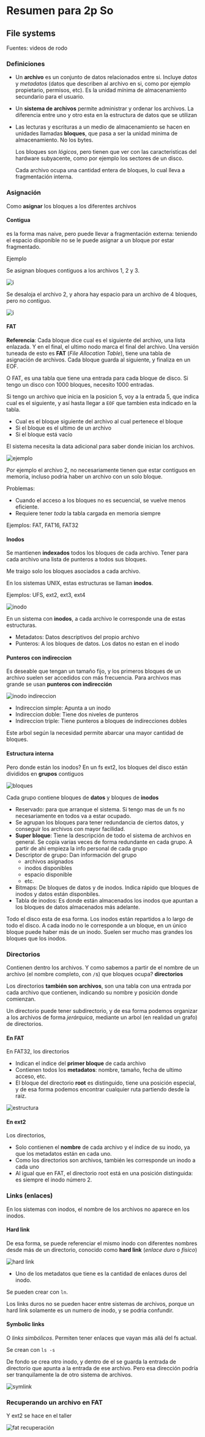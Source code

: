 # Resumen para 2p So

## File systems

Fuentes: videos de rodo

### Definiciones

- Un **archivo** es un conjunto de datos relacionados entre si. Incluye *datos*
  y *metadatos* (datos que describen al archivo en si, como por ejemplo
  propietario, permisos, etc). Es la unidad mínima de almacenamiento secundario
  para el usuario.

- Un **sistema de archivos** permite administrar y ordenar los archivos. La   diferencia entre uno y otro esta en la estructura de datos que se utilizan

- Las lecturas y escrituras a un medio de almacenamiento se hacen en unidades llamadas **bloques**, que pasa a ser la unidad minima de almacenamiento. No los bytes.

  Los bloques son *lógicos*, pero tienen que ver con las caracteristicas del hardware subyacente, como por ejemplo los sectores de un disco.

  Cada archivo ocupa una cantidad entera de bloques, lo cual lleva a fragmentación interna.

### Asignación

Como **asignar** los bloques a los diferentes archivos

#### Contigua

es la forma mas naive, pero puede llevar a fragmentación externa: teniendo el espacio disponible no se le puede asignar a un bloque por estar fragmentado.

Ejemplo

Se asignan bloques contiguos a los archivos 1, 2 y 3.

![i](img/fs/asignacion-contiguo-inicial.png)

Se desaloja el archivo 2, y ahora hay espacio para un archivo de 4 bloques, pero no contiguo.

![i](img/fs/asignacion-contiguo-problema.png)

#### FAT

**Referencia**: Cada bloque dice cual es el siguiente del archivo, una lista enlazada. Y en el final, el ultimo nodo marca el final del archivo. Una versión tuneada de esto es **FAT** (*File Allocation Table*), tiene una tabla de asignación de archivos. Cada bloque guarda al siguiente, y finaliza en un EOF.

O FAT, es una tabla que tiene una entrada para cada bloque de disco. Si tengo un disco con 1000 bloques, necesito 1000 entradas.

Si tengo un archivo que inicia en la posicion 5, voy a la entrada 5, que indica cual es el siguiente, y así hasta llegar a `EOF` que tambien esta indicado en la tabla.

- Cual es el bloque siguiente del archivo al cual pertenece el bloque
- Si el bloque es el ultimo de un archivo
- Si el bloque está vacío

El sistema necesita la data adicional para saber donde inician los archivos.

![ejemplo](img/fs/fat.png)

Por ejemplo el archivo 2, no necesariamente tienen que estar contiguos en memoria, incluso podria haber un archivo con un solo bloque.

Problemas:

- Cuando el acceso a los bloques no es secuencial, se vuelve menos eficiente.
- Requiere tener *toda* la tabla cargada en memoria siempre

Ejemplos: FAT, FAT16, FAT32

#### Inodos

Se mantienen **indexados** todos los bloques de cada archivo. Tener para cada archivo una lista de punteros a todos sus bloques.

Me traigo solo los bloques asociados a cada archivo.

En los sistemas UNIX, estas estructuras se llaman **inodos**.

Ejemplos: UFS, ext2, ext3, ext4

![inodo](img/fs/inodo.png)

En un sistema con **inodos**, a cada archivo le corresponde una de estas estructuras.

- Metadatos: Datos descriptivos del propio archivo
- Punteros: A los bloques de datos. Los datos no estan en el inodo

#### Punteros con indireccion

Es deseable que tengan un tamaño fijo, y los primeros bloques de un archivo suelen ser accedidos con más frecuencia. Para archivos mas grande se usan **punteros con indirección**

![inodo indireccion](img/fs/inodo-indireccion.png)

- Indireccion simple: Apunta a un inodo
- Indireccion doble: Tiene dos niveles de punteros
- Indireccion triple: Tiene punteros a bloques de indirecciones dobles

Este arbol según la necesidad permite abarcar una mayor cantidad de bloques.

#### Estructura interna

Pero donde están los inodos? En un fs ext2, los bloques del disco están divididos en **grupos** contiguos

![bloques](img/fs/bloques.png)

Cada grupo contiene bloques de **datos** y bloques de **inodos**

- Reservado: para que arranque el sistema. Si tengo mas de un fs no necesariamente en todos va a estar ocupado.
- Se agrupan los bloques para tener redundancia de ciertos datos, y conseguir los archivos con mayor facilidad.
- **Super bloque**: Tiene la descripción de todo el sistema de archivos en general. Se copia varias veces de forma redundante en cada grupo. A partir de ahi empieza la info personal de cada grupo
- Descriptor de grupo: Dan información del grupo
  - archivos asignados
  - inodos disponibles
  - espacio disponible
  - etc.
- Bitmaps: De bloques de datos y de inodos. Indica rápido que bloques de inodos y datos están disponbiles.
- Tabla de inodos: Es donde están almacenados los inodos que apuntan a los bloques de datos almacenados más adelante.

Todo el disco esta de esa forma. Los inodos están repartidos a lo largo de todo el disco. A cada inodo no le corresponde a un bloque, en un único bloque puede haber más de un inodo. Suelen ser mucho mas grandes los bloques que los inodos.

### Directorios

Contienen dentro los archivos. Y como sabemos a partir de el nombre de un archivo (el nombre completo, con `/`s) que bloques ocupa? **directorios**

Los directorios **también son archivos**, son una tabla con una entrada por cada archivo que contienen, indicando su nombre y posición donde comienzan.

Un directorio puede tener subdirectorio, y de esa forma podemos organizar a los archivos de forma *jerárquica*, mediante un arbol (en realidad un grafo) de directorios.

#### En FAT

En FAT32, los directorios

- Indican el indice del **primer bloque** de cada archivo
- Contienen todos los **metadatos**: nombre, tamaño, fecha de ultimo acceso, etc.
- El bloque del directorio **root** es distinguido, tiene una posición especial, y de esa forma podemos encontrar cualquier ruta partiendo desde la raiz.

![estructura](img/fs/estructura.png)

#### En ext2

Los directorios,

- Solo contienen el **nombre** de cada archivo y el índice de su inodo, ya que los metadatos están en cada uno.
- Como los directorios son archivos, también les corresponde un inodo a cada uno
- Al igual que en FAT, el directorio root está en una posición distinguida: es siempre el inodo número 2.

### Links (enlaces)

En los sistemas con inodos, el nombre de los archivos no aparece en los inodos.

#### Hard link

De esa forma, se puede referenciar el mismo inodo con diferentes nombres desde más de un directorio, conocido como **hard link** (*enlace duro* o *físico*)

![hard link](img/fs/hard-link.png)

- Uno de los metadatos que tiene es la cantidad de enlaces duros del inodo.

Se pueden crear con `ln`.

Los links duros no se pueden hacer entre sistemas de archivos, porque un hard link solamente es un numero de inodo, y se podria confundir.

#### Symbolic links

O *links simbólicos*. Permiten tener enlaces que vayan más allá del fs actual.

Se crean con `ls -s`

De fondo se crea otro inodo, y dentro de el se guarda la entrada de directorio que apunta a la entrada de ese archivo. Pero esa dirección podría ser tranquilamente la de otro sistema de archivos.

![symlink](img/fs/symlink.png)

### Recuperando un archivo en FAT

Y ext2 se hace en el taller

![fat recuperación](img/fs/fat-recuperacion.png)